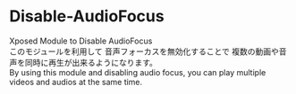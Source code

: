 # Disable-AudioFocus
Xposed Module to Disable AudioFocus  
このモジュールを利用して 音声フォーカスを無効化することで 複数の動画や音声を同時に再生が出来るようになります。  
By using this module and disabling audio focus, you can play multiple videos and audios at the same time.
